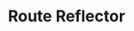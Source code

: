 ---
title: Route Reflector
show_read_time: false
canonical_url: 'https://docs.projectcalico.org/v3.5/usage/routereflector/index'
---